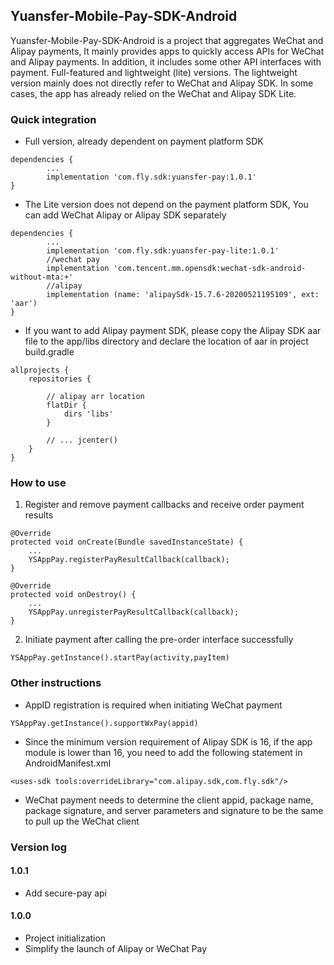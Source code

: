 ## Yuansfer-Mobile-Pay-SDK-Android
Yuansfer-Mobile-Pay-SDK-Android is a project that aggregates WeChat and Alipay payments, It mainly provides apps to quickly access APIs for WeChat and Alipay payments. In addition, it includes some other API interfaces with payment. Full-featured and lightweight (lite) versions. The lightweight version mainly does not directly refer to WeChat and Alipay SDK. In some cases, the app has already relied on the WeChat and Alipay SDK Lite.

### Quick integration
* Full version, already dependent on payment platform SDK
````
dependencies {
        ...
        implementation 'com.fly.sdk:yuansfer-pay:1.0.1'
}
````
* The Lite version does not depend on the payment platform SDK, You can add WeChat Alipay or Alipay SDK separately
````
dependencies {
        ...
        implementation 'com.fly.sdk:yuansfer-pay-lite:1.0.1'
        //wechat pay
        implementation 'com.tencent.mm.opensdk:wechat-sdk-android-without-mta:+'
        //alipay
        implementation (name: 'alipaySdk-15.7.6-20200521195109', ext: 'aar')
}
````
* If you want to add Alipay payment SDK, please copy the Alipay SDK aar file to the app/libs directory and declare the location of aar in project build.gradle
````
allprojects {
    repositories {

        // alipay arr location
        flatDir {
            dirs 'libs'
        }

        // ... jcenter() 
    }
}
````
### How to use
1. Register and remove payment callbacks and receive order payment results
````
@Override
protected void onCreate(Bundle savedInstanceState) {
    ...
    YSAppPay.registerPayResultCallback(callback);
}

@Override
protected void onDestroy() {
    ...
    YSAppPay.unregisterPayResultCallback(callback);
}
````
2. Initiate payment after calling the pre-order interface successfully
````
YSAppPay.getInstance().startPay(activity,payItem)
````

### Other instructions

* AppID registration is required when initiating WeChat payment

````
YSAppPay.getInstance().supportWxPay(appid)
````
* Since the minimum version requirement of Alipay SDK is 16, if the app module is lower than 16, you need to add the following statement in AndroidManifest.xml

````
<uses-sdk tools:overrideLibrary="com.alipay.sdk,com.fly.sdk"/>
````
* WeChat payment needs to determine the client appid, package name, package signature, and server parameters and signature to be the same to pull up the WeChat client


### Version log

#### 1.0.1
- Add secure-pay api

#### 1.0.0
- Project initialization
- Simplify the launch of Alipay or WeChat Pay